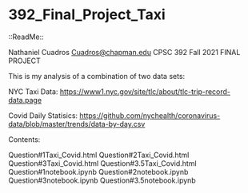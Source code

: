 # 392_Final_Project_Taxi

::ReadMe::

Nathaniel Cuadros
Cuadros@chapman.edu
CPSC 392 Fall 2021
FINAL PROJECT

This is my analysis of a combination of two data sets:

NYC Taxi Data: https://www1.nyc.gov/site/tlc/about/tlc-trip-record-data.page

Covid Daily Statisics: https://github.com/nychealth/coronavirus-data/blob/master/trends/data-by-day.csv

Contents:

  Question#1Taxi_Covid.html
  Question#2Taxi_Covid.html
  Question#3Taxi_Covid.html
  Question#3.5Taxi_Covid.html
  Question#1notebook.ipynb
  Question#2notebook.ipynb
  Question#3notebook.ipynb
  Question#3.5notebook.ipynb
